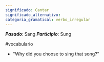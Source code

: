```yaml
---
significado: Cantar
significado_alternativo: 
categoria_gramatical: verbo_irregular
---
```


***Pasado***: Sang
***Participio***: Sung

#vocabulario

- "Why did you choose to sing that song?"